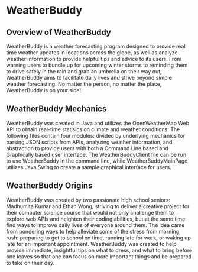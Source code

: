 # WeatherBuddy

Overview of WeatherBuddy
------------------------
WeatherBuddy is a weather forecasting program designed to provide real time weather updates in locations
across the globe, as well as analyze weather information to provide helpful tips and advice to its users.
From warning users to bundle up for upcoming winter storms to reminding them to drive safely in the rain 
and grab an umbrella on their way out, WeatherBuddy aims to facilitate daily lives and strive beyond simple
weather forecasting. No matter the person, no matter the place, WeatherBuddy is on your side!

WeatherBuddy Mechanics
-----------------------
WeatherBuddy was created in Java and utilizes the OpenWeatherMap Web API to obtain real-time statisics on 
climate and weather conditions. The following files contain four modules: divided by underlying mechanics
for parsing JSON scripts from APIs, analyzing weather information, and abstraction to provide users with both
a Command Line based and Graphically based user interface. The WeatherBuddyClient file can be run to 
use WeatherBuddy in the command line, while WeatherBuddyMainPage utilizes Java Swing to create a sample graphical
interface for users.

WeatherBuddy Origins
-------------------------
WeatherBuddy was created by two passionate high school seniors: Madhumita Kumar and Ethan Wong, striving to deliver a creative project for their
computer science course that would not only challenge them to explore web APIs and heighten their coding abilities,
but at the same time find ways to improve daily lives of everyone around them. The idea came from pondering ways to
help alleviate some of the stress from morning rush: preparing to get to school on time, running late for work, or
waking up late for an important appointment. WeatherBuddy was created to help provide immediate, insightful tips 
on what to dress, and what to bring before one leaves so that one can focus on more important things and be 
prepared to take on their day.
